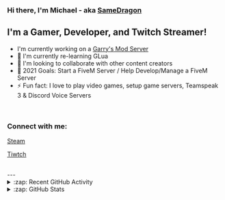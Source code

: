 ### Hi there, I'm Michael - aka [SameDragon][steamlnk]

## I'm a Gamer, Developer, and Twitch Streamer!
- I'm currently working on a [Garry's Mod Server][currentprojectwebsite]
- 🌱 I'm currently re-learning GLua
- 👯 I'm looking to collaborate with other content creators
- 🥅 2021 Goals: Start a FiveM Server / Help Develop/Manage a FiveM Server
- ⚡ Fun fact: I love to play video games, setup game servers, Teamspeak 3 & Discord Voice Servers

<br />

### Connect with me:

[Steam][steamlnk]

[Tiwtch][twitch]

<br />
---
<details>
  <summary>:zap: Recent GitHub Activity</summary>
  ❌ Closed FiveM Server Repo. [#1](https://github.com/SameDragonRP/server) in [samedragonrp/server](https://github.com/SameDragonRP)
<!--START_SECTION:activity
1. 🗣 Commented on [#2](https://github.com/codeSTACKr/portfolio-sass/issues/2) in [codeSTACKr/portfolio-sass](https://github.com/codeSTACKr/portfolio-sass)
2. ❗️ Closed issue [#2](https://github.com/codeSTACKr/portfolio-sass/issues/2) in [codeSTACKr/portfolio-sass](https://github.com/codeSTACKr/portfolio-sass)
3. ❌ Closed PR [#11](https://github.com/codeSTACKr/free-developer-resources/pull/11) in [codeSTACKr/free-developer-resources](https://github.com/codeSTACKr/free-developer-resources)
4. 🗣 Commented on [#11](https://github.com/codeSTACKr/free-developer-resources/issues/11) in [codeSTACKr/free-developer-resources](https://github.com/codeSTACKr/free-developer-resources)
5. 🎉 Merged PR [#10](https://github.com/codeSTACKr/free-developer-resources/pull/10) in [codeSTACKr/free-developer-resources](https://github.com/codeSTACKr/free-developer-resources)
<!--END_SECTION:activity-->
</details>
<details>
  <summary>:zap: GitHub Stats</summary>
  
  ![SameDragon1's GitHub stats](https://github-readme-stats.vercel.app/api?username=samedragon1&count_private=true&show_icons=true&theme=onedark)

</details>

[steamlnk]: https://steamcommunity.com/id/samedragon
[twitch]: http://twitch.tv/samedragon1
[currentprojectwebsite]: https://github.com/samedragon1/
